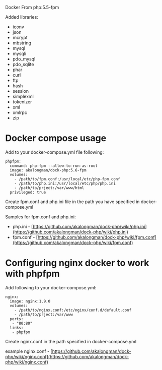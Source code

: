 Docker From php:5.5-fpm

Added libraries:

 * iconv
 * json
 * mcrypt
 * mbstring
 * mysql
 * mysqli
 * pdo_mysql
 * pdo_sqlite
 * phar
 * curl
 * ftp
 * hash
 * session
 * simplexml
 * tokenizer
 * xml
 * xmlrpc
 * zip

# Docker compose usage

Add to your docker-compose.yml file following:

```
phpfpm:
  command: php-fpm --allow-to-run-as-root
  image: akalongman/dock-php:5.6-fpm
  volumes:
    - /path/to/fpm.conf:/usr/local/etc/php-fpm.conf
    - /path/to/php.ini:/usr/local/etc/php/php.ini
    - /path/to/prject:/var/www/html
  privileged: true
```

Create fpm.conf and php.ini file in the path you have specified in docker-compose.yml

Samples for fpm.conf and php.ini:

 * php.ini - [https://github.com/akalongman/dock-php/wiki/php.ini](https://github.com/akalongman/dock-php/wiki/php.ini)
 * fpm.conf - [https://github.com/akalongman/dock-php/wiki/fpm.conf](https://github.com/akalongman/dock-php/wiki/fpm.conf)

# Configuring nginx docker to work with phpfpm

Add following to your docker-compose.yml:

```
nginx:
  image: nginx:1.9.0
  volumes:
    - /path/to/nginx.conf:/etc/nginx/conf.d/default.conf
    - /path/to/prject:/var/www
  ports:
   - "80:80"
  links:
   - phpfpm
```

Create nginx.conf in the path specified in docker-compose.yml

example nginx.conf - [https://github.com/akalongman/dock-php/wiki/nginx.conf](https://github.com/akalongman/dock-php/wiki/nginx.conf)
